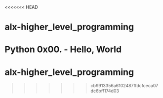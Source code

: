 <<<<<<< HEAD
# alx-higher_level_programming
Python 0x00. - Hello, World
=======
# alx-higher_level_programming
>>>>>>> cb9913356a6102487ffdcfceca07dc6bff174d03
